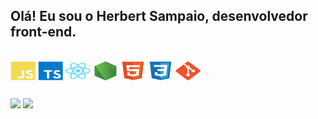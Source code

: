 ## Olá! Eu sou o Herbert Sampaio, desenvolvedor front-end.
<!--
 <div>
  <a href="https://github.com/HerbertSSampaio">
  <img height="180em" src="https://github-readme-stats.vercel.app/api?username=HerbertSSampaio&show_icons=true&theme=dark&include_all_commits=true&count_private=true"/>
  <img height="180em" src="https://github-readme-stats.vercel.app/api/top-langs/?username=HerbertSSampaio&layout=compact&langs_count=7&theme=dark"/>
</div>
-->
<div style="display: inline_block"><br>
  <img align="center" alt="Herbert-Js" height="30" width="40" src="https://raw.githubusercontent.com/devicons/devicon/master/icons/javascript/javascript-plain.svg">
  <img align="center" alt="Herbert-Ts" height="30" width="40" src="https://raw.githubusercontent.com/devicons/devicon/master/icons/typescript/typescript-plain.svg">
  <img align="center" alt="Herbert-React" height="30" width="40" src="https://raw.githubusercontent.com/devicons/devicon/master/icons/react/react-original.svg">
  <img align="center" alt="Herbert-Node" height="30" width="40" src="https://raw.githubusercontent.com/devicons/devicon/master/icons/nodejs/nodejs-original.svg">
  <img align="center" alt="Herbert-HTML" height="30" width="40" src="https://raw.githubusercontent.com/devicons/devicon/master/icons/html5/html5-original.svg">
  <img align="center" alt="Herbert-CSS" height="30" width="40" src="https://raw.githubusercontent.com/devicons/devicon/master/icons/css3/css3-original.svg">
  <img align="center" alt="Herbert-GIT" height="30" width="40" src="https://raw.githubusercontent.com/devicons/devicon/master/icons/git/git-original.svg">
</div>
 
  ##
 
<div> 
  <a href = "mailto:herberty1405@gmail.com"><img src="https://img.shields.io/badge/-Gmail-%23333?style=for-the-badge&logo=gmail&logoColor=white" target="_blank"></a>
  <a href="https://www.linkedin.com/in/herbert-sampaio-5ba26816a/" target="_blank"><img src="https://img.shields.io/badge/-LinkedIn-%230077B5?style=for-the-badge&logo=linkedin&logoColor=white" target="_blank"></a> 
 <!--
   ![Snake animation](https://github.com/HerbertSousa/HerbertSousa/blob/output/github-contribution-grid-snake.svg)
 -->
</div>
